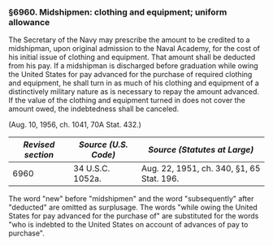 ### §6960. Midshipmen: clothing and equipment; uniform allowance ###

The Secretary of the Navy may prescribe the amount to be credited to a midshipman, upon original admission to the Naval Academy, for the cost of his initial issue of clothing and equipment. That amount shall be deducted from his pay. If a midshipman is discharged before graduation while owing the United States for pay advanced for the purchase of required clothing and equipment, he shall turn in as much of his clothing and equipment of a distinctively military nature as is necessary to repay the amount advanced. If the value of the clothing and equipment turned in does not cover the amount owed, the indebtedness shall be canceled.

(Aug. 10, 1956, ch. 1041, 70A Stat. 432.)

|*Revised section*|*Source (U.S. Code)*|      *Source (Statutes at Large)*       |
|-----------------|--------------------|-----------------------------------------|
|      6960       |  34 U.S.C. 1052a.  |Aug. 22, 1951, ch. 340, §1, 65 Stat. 196.|

The word "new" before "midshipmen" and the word "subsequently" after "deducted" are omitted as surplusage. The words "while owing the United States for pay advanced for the purchase of" are substituted for the words "who is indebted to the United States on account of advances of pay to purchase".